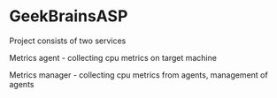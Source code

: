 # GeekBrainsASP

Project consists of two services


Metrics agent - collecting cpu metrics on target machine

Metrics manager - collecting cpu metrics from agents, management of agents
